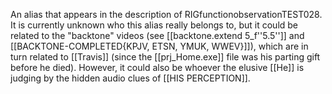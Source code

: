 
An alias that appears in the description of RIGfunctionobservationTEST028. It is currently unknown who this alias really belongs to, but it could be related to the "backtone" videos (see [[backtone.extend 5_f''5.5'']] and [[BACKTONE-COMPLETED{KPJV, ETSN, YMUK, WWEV}]]), which are in turn related to [[Travis]] (since the [[prj_Home.exe]] file was his parting gift before he died). However, it could also be whoever the elusive [[He]] is judging by the hidden audio clues of [[HIS PERCEPTION]].